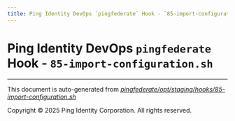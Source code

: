 ```yaml
---
title: Ping Identity DevOps `pingfederate` Hook - `85-import-configuration.sh`
---
```


# Ping Identity DevOps `pingfederate` Hook - `85-import-configuration.sh`

---
This document is auto-generated from _[pingfederate/opt/staging/hooks/85-import-configuration.sh](https://github.com/pingidentity/pingidentity-docker-builds/blob/master/pingfederate/opt/staging/hooks/85-import-configuration.sh)_

Copyright © 2025 Ping Identity Corporation. All rights reserved.

